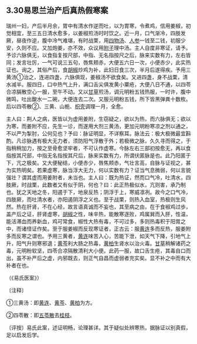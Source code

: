 ## 3.30易思兰治产后真热假寒案

瑞州一妇，产后半月余，胃中有清水作逆而吐，以为胃寒，令煮鸡，信用姜椒，初觉相宜，至三五日清水愈多，以姜椒煎汤时时饮之。近一月，口气渐冷，四肢发厥，昼夜作逆，腹中冷气难堪，有时战栗，用[四物汤](https://www.gmzyjc.com/read/fjx/fjx07-0.3.0.0.0.md)、[人参](https://www.gmzyjc.com/read/bc/bc17-0.1.1.0.0.md)一钱至二钱，初服少安，久则不应。又加炮姜，亦不效，众议用[附子](https://www.gmzyjc.com/read/bc/bc07-0.1.0.0.0.md)理中汤。主人自度非寒证，请予。予诊六脉俱无，以食指复按尺部，中指、无名指按尺之后，脉来实数有力，左右皆同；发言壮厉，一气可说三五句，唇焦颊赤，大便五六日一次，小便赤少，此实热证也。询之，其俗产后，食[胡椒](https://www.gmzyjc.com/read/bc/bc07-0.10.0.0.0.md)炒鸡为补，此妇日食三次，半月后遂得疾。予用三黄汤①治之，连进四盏，六脉俱现，姜椒汤不欲食矣。又进四盏，身不战栗，清水减半。服四日，口中热气上升，满口舌尖俱发黄小粟疮，大便八日不通，以四苓合凉膈散空心一服，至午不动。又以[甘草](https://www.gmzyjc.com/read/bc/bc17-0.1.8.0.0.md)煎汤，调元明粉五钱热服，一时许，腹中微鸣，吐出酸水一二碗，大便连去二次。又服元明粉五钱，所下皆黑弹粪十数枚。后以四苓散②、三黄、山栀、[枳壳](https://www.gmzyjc.com/read/bc/bc11-0.0.3.0.0.md)调理一月，全愈。

主人曰：荆人之病，医皆以为虚用姜附，生窃疑之，欲以为热，而六脉俱无；欲以为寒，而姜附不应，先生一诊，而遂用大剂三黄汤，更加元明粉寒凉之剂以通之，不以严为掣肘，公何见也？予曰：脉证明显，不详察耳。脉法云：极大极微最宜斟酌。凡诊脉遇有极大无力者，须防阳气浮散于外；若极微之脉，久久寻而得之，于指稍稍加力，按之至骨愈坚牢者，不可认作虚寒。今脉左右三部初按愈无，再以食指按其尺部，中指无名指按其尺后，脉来实数有力，所谓伏匿脉是也。此乃阳匿于下，亢之极矣。又大便秘结，小便赤少，唇焦颊赤，气壮言高，自脉与证视之，甚为实热明矣。若果虚寒，脉当浮大无力，何以实数有力？证当气息微弱，何以言貌强壮？谓其虚而用姜附者，未当也。主人曰：既为热证，然而口气冷，吐清水，四肢厥，时战栗，此数者又有似于阴，何也？曰：此正热极似水，亢则害，承乃制也。犹之天地之冬，阳遏于下，地泉反热；阴浮于上，寒威凛冽。故今之口气冷，四肢厥，而吐清水者，亦阳遏阴浮之义也。至于战栗，则热入血室，热极则生风然。热在肝肾，不在心经，故言语真诚而不妄也，其至病之由，在于食椒鸡过歩，盖产后之证，肝肾虚寒，[胡椒](https://www.gmzyjc.com/read/bc/bc07-0.10.0.0.0.md)之性，味辛热，能散寒逐败，鸡属巽而入肝，性温，能活滞血而养新血，鸡可常食，椒性大热有毒，不可过多，多则热毒积于阳胃之中，而诸怪证作矣。至于服姜椒而反现寒证者，正古云：服[黄连](https://www.gmzyjc.com/read/bc/bc03-0.2.2.0.0.md)多而反热，服姜附多而反寒之谓也。予用三黄者，[黄连](https://www.gmzyjc.com/read/bc/bc03-0.2.2.0.0.md)味苦入心，苦能下泄，如天气下降，引地气上升，阳气升则寒邪退；[黄芩](https://www.gmzyjc.com/read/bc/bc03-0.2.1.0.0.md)利大肠之热毒，[黄柏](https://www.gmzyjc.com/read/bc/bc03-0.2.3.0.0.md)生肾水以治火毒。[甘草](https://www.gmzyjc.com/read/bc/bc17-0.1.8.0.0.md)稍解诸药之毒，元明粉软坚，四苓合凉隔散清利大小便。此药一服，故口舌生疮，其毒自口而出，虽不补严后之虚，内邪既去，则正气自昌而虚弱者充实矣。显不补之中而有大补者在也。

（《易氏医案》）

〔注释〕

①三黄汤：即[黄连](https://www.gmzyjc.com/read/bc/bc03-0.2.2.0.0.md)、[黄芩](https://www.gmzyjc.com/read/bc/bc03-0.2.1.0.0.md)、[黄柏](https://www.gmzyjc.com/read/bc/bc03-0.2.3.0.0.md)为方。

②四苓散：即[五苓散](https://www.gmzyjc.com/read/fjx/fjx10-0.6.0.0.0.md)去[桂枝](https://www.gmzyjc.com/read/bc/bc01-1.1.2.0.0.md)。

〔评按〕易氏此案，述证明畅，论理甚详。其于疑似处辨寒热，据脉证以别真假，足以启发后学。
